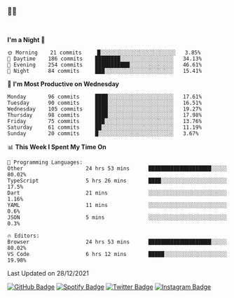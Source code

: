 ### 🤙🍺

<!-- <a href="https://github-readme-stats.vercel.app/api?username=hzak2xx&count_private=true&show_icons=true&theme=dracula">
  <img align="center" src="https://github-readme-stats.vercel.app/api?username=hzak2xx&count_private=true&show_icons=true&theme=dracula" />
</a>
</br> -->
</br>

<!--START_SECTION:waka-->
**I'm a Night 🦉** 

```text
🌞 Morning    21 commits     █░░░░░░░░░░░░░░░░░░░░░░░░   3.85% 
🌆 Daytime    186 commits    ████████░░░░░░░░░░░░░░░░░   34.13% 
🌃 Evening    254 commits    ███████████░░░░░░░░░░░░░░   46.61% 
🌙 Night      84 commits     ███░░░░░░░░░░░░░░░░░░░░░░   15.41%

```
📅 **I'm Most Productive on Wednesday** 

```text
Monday       96 commits     ████░░░░░░░░░░░░░░░░░░░░░   17.61% 
Tuesday      90 commits     ████░░░░░░░░░░░░░░░░░░░░░   16.51% 
Wednesday    105 commits    ████░░░░░░░░░░░░░░░░░░░░░   19.27% 
Thursday     98 commits     ████░░░░░░░░░░░░░░░░░░░░░   17.98% 
Friday       75 commits     ███░░░░░░░░░░░░░░░░░░░░░░   13.76% 
Saturday     61 commits     ██░░░░░░░░░░░░░░░░░░░░░░░   11.19% 
Sunday       20 commits     █░░░░░░░░░░░░░░░░░░░░░░░░   3.67%

```


📊 **This Week I Spent My Time On** 

```text
💬 Programming Languages: 
Other                    24 hrs 53 mins      ████████████████████░░░░░   80.02% 
TypeScript               5 hrs 26 mins       ████░░░░░░░░░░░░░░░░░░░░░   17.5% 
Dart                     21 mins             ░░░░░░░░░░░░░░░░░░░░░░░░░   1.16% 
YAML                     11 mins             ░░░░░░░░░░░░░░░░░░░░░░░░░   0.6% 
JSON                     5 mins              ░░░░░░░░░░░░░░░░░░░░░░░░░   0.3%

🔥 Editors: 
Browser                  24 hrs 53 mins      ████████████████████░░░░░   80.02% 
VS Code                  6 hrs 12 mins       █████░░░░░░░░░░░░░░░░░░░░   19.98%

```


 Last Updated on 28/12/2021
<!--END_SECTION:waka-->

[![GitHub Badge](https://img.shields.io/badge/GitHub-100000?style=for-the-badge&logo=github&logoColor=white)](https://github.com/hzak2xx)
[![Spotify Badge](https://img.shields.io/badge/Spotify-1ED760?&style=for-the-badge&logo=spotify&logoColor=white)](https://open.spotify.com/user/uf90s6sbbh75a1mt44clkhkvf)
[![Twitter Badge](https://img.shields.io/badge/Twitter-1DA1F2?style=for-the-badge&logo=twitter&logoColor=white)](https://twitter.com/hzak2xx)
[![Instagram Badge](https://img.shields.io/badge/Instagram-E4405F?style=for-the-badge&logo=instagram&logoColor=white)](https://www.instagram.com/hzak2xx/)

